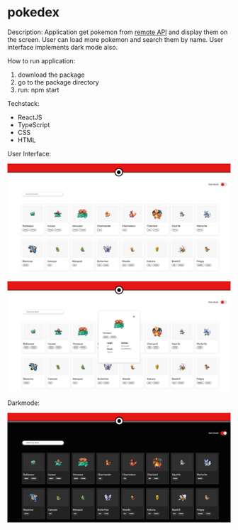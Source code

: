 # pokedex

Description: 
Application get pokemon from [remote API](https://pokeapi.co/) and display them on the screen. User can load more pokemon and search them by name. User interface implements dark mode also. 


How to run application:
1) download the package 
2) go to the package directory 
3) run: npm start

Techstack: 
 - ReactJS
 - TypeScript 
 - CSS
 - HTML


User Interface:

![ui](https://github.com/lukaszgrudnik/pokedex/blob/main/ui1.png)

![ui](https://github.com/lukaszgrudnik/pokedex/blob/main/ui2.png)

Darkmode: 

![ui](https://github.com/lukaszgrudnik/pokedex/blob/main/ui1darkmode.png)

